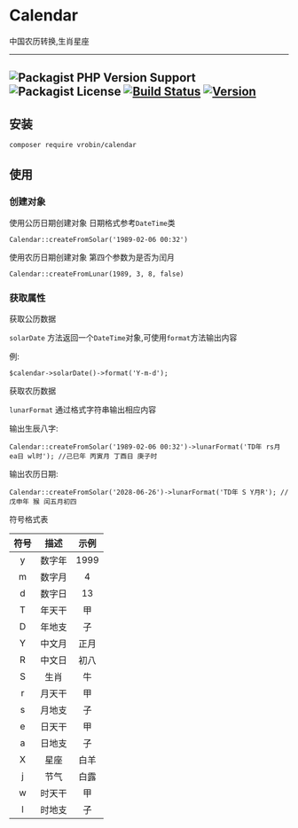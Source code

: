 # Calendar
中国农历转换,生肖星座

---
![Packagist PHP Version Support](https://img.shields.io/packagist/php-v/vrobin/calendar)
![Packagist License](https://img.shields.io/packagist/l/vrobin/calendar)
[![Build Status](https://travis-ci.com/health901/Calendar.svg?branch=master)](https://travis-ci.com/health901/Calendar)
[![Version](https://poser.pugx.org/vrobin/calendar/version)](//packagist.org/packages/vrobin/calendar)
---
## 安装
`composer require vrobin/calendar`

## 使用

### 创建对象

使用公历日期创建对象 日期格式参考`DateTime`类
```
Calendar::createFromSolar('1989-02-06 00:32')
```
使用农历日期创建对象  第四个参数为是否为闰月
```
Calendar::createFromLunar(1989, 3, 8, false)
```
### 获取属性

获取公历数据

`solarDate` 方法返回一个`DateTime`对象,可使用`format`方法输出内容

例:
```
$calendar->solarDate()->format('Y-m-d');
```

获取农历数据

`lunarFormat` 通过格式字符串输出相应内容

输出生辰八字:
```
Calendar::createFromSolar('1989-02-06 00:32')->lunarFormat('TD年 rs月 ea日 wl时'); //己巳年 丙寅月 丁酉日 庚子时
```

输出农历日期:
```
Calendar::createFromSolar('2028-06-26')->lunarFormat('TD年 S Y月R'); //戊申年 猴 闰五月初四
```

符号格式表

| 符号 | 描述 | 示例 |
|:---:|:---:|:---:|
|  y  | 数字年 | 1999 |
|  m  | 数字月 |  4   |
|  d  | 数字日 |  13  |
|  T  | 年天干 |  甲  |
|  D  | 年地支 |  子  |
|  Y  | 中文月 | 正月 |
|  R  | 中文日 | 初八 |
|  S  | 生肖   |  牛  |
|  r | 月天干  |  甲  |
|  s | 月地支  |  子  |
|  e | 日天干  |  甲  |
|  a | 日地支  |  子  |
|  X | 星座    | 白羊 |
|  j | 节气    | 白露 |
|  w | 时天干  |  甲  |
|  l | 时地支  |  子  |